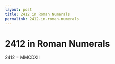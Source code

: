 ```yaml
---
layout: post
title: 2412 in Roman Numerals
permalink: 2412-in-roman-numerals
---
```


# 2412 in Roman Numerals

2412 = MMCDXII

